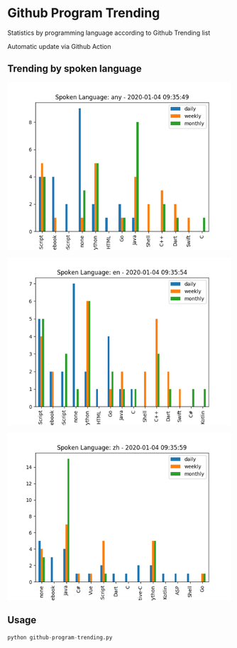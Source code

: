# Github Program Trending

Statistics by programming language according to Github Trending list

Automatic update via Github Action

## Trending by spoken language

![any](images/any.png)

![en](images/en.png)

![zh](images/zh.png)

## Usage

```python
python github-program-trending.py
```
